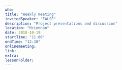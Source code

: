 ```yaml
---
who: 
title: "Weekly meeting"
invitedSpeaker: "FALSE"
description: "Project presentations and discussion"
location: "McLennan"
date: 2018-10-19
startTime: "11:00"
endTime: "12:30"
onlinemeeting: 
link: 
extra: 
lessonFolder: 
---
```


